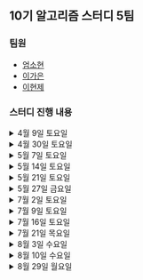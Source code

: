 ## 10기 알고리즘 스터디 5팀

### 팀원
- [엄소현](https://github.com/sohy19)
- [이가은](https://github.com/lgaeun7)
- [이현제](https://github.com/leehjhjhj)

### 스터디 진행 내용

<details>
<summary>4월 9일 토요일</summary>
<div markdown="1">
  <ul>
    <li><a href="https://www.acmicpc.net/problem/8958">백준 OX퀴즈</a></li>
    <li><a href="https://www.acmicpc.net/problem/1193">백준 분수찾기</a></li>
    <li><a href="https://www.acmicpc.net/problem/1966">백준 프린터 큐</a></li>
  </ul>
</div>
</details>

<details>
<summary>4월 30일 토요일</summary>
<div markdown="1">
  <ul>
    <li>[파이썬 알고리즈 인터뷰] 6장 문자열 조작</li>
    <li><a href="https://www.acmicpc.net/problem/2747">boj-피보나치 수</a></li>
    <li><a href="https://www.acmicpc.net/problem/1316">boj-그룹 단어 체커</a></li>
    <li><a href="https://www.acmicpc.net/problem/2941">boj-크로아티아 알파벳</a></li>
  </ul>
</div>
</details>

<details>
<summary>5월 7일 토요일</summary>
<div markdown="1">
  <ul>
    <li>[파이썬 알고리즈 인터뷰] 7장 배열</li>
    <li><a href="https://www.acmicpc.net/problem/11501">boj-주식</a></li>
    <li><a href="https://www.acmicpc.net/problem/2531">boj-회전 초밥</a></li>
    <li><a href="https://www.acmicpc.net/problem/1748">boj-수 이어 쓰기 1</a></li>
    <li><a href="https://www.acmicpc.net/problem/11650">boj-좌표 정렬하기</a></li>
  </ul>
</div>
</details>

<details>
<summary>5월 14일 토요일</summary>
<div markdown="1">
  <ul>
    <li>[파이썬 알고리즈 인터뷰] 8장 연결 리스트</li>
    <li><a href="https://www.acmicpc.net/problem/1021">boj-회전하는 큐</a></li>
    <li><a href="https://www.acmicpc.net/problem/17827">boj-달팽이 리스트</a></li>
    <li><a href="https://www.acmicpc.net/problem/1748">boj-수 이어 쓰기 1</a></li>
    <li><a href="https://www.acmicpc.net/problem/2003">boj-수들의 합 2</a></li>
  </ul>
</div>
</details>

<details>
<summary>5월 21일 토요일</summary>
<div markdown="1">
  <ul>
    <li>[파이썬 알고리즈 인터뷰] 9장 스택, 큐</li>
    <li><a href="https://www.acmicpc.net/problem/16120">boj-PPAP</a></li>
    <li><a href="https://www.acmicpc.net/problem/16918">boj-봄버맨</a></li>
    <li><a href="https://www.acmicpc.net/problem/17952">boj-과제는 끝나지 않아!</a></li>
    <li><a href="https://www.acmicpc.net/problem/2346">boj-풍선 터뜨리기</a></li>
  </ul>
</div>
</details>

<details>
<summary>5월 27일 금요일</summary>
<div markdown="1">
  <ul>
    <li>[파이썬 알고리즈 인터뷰] 10장 데크, 우선 순위 큐</li>
    <li><a href="https://www.acmicpc.net/problem/12789">boj-도키도키 간식드리미</a></li>
    <li><a href="https://www.acmicpc.net/problem/13022">boj-늑대와 올바른 단어</a></li>
    <li><a href="https://www.acmicpc.net/problem/18115">boj-카드 놓기</a></li>
  </ul>
</div>
</details>

<details>
<summary>7월 2일 토요일</summary>
<div markdown="1">
  <ul>
    <li>[파이썬 알고리즈 인터뷰] 11장 해시 테이블</li>
    <li><a href="https://www.acmicpc.net/problem/16206">boj-롤케이크</a></li>
    <li><a href="https://www.acmicpc.net/problem/2002">boj-추월</a></li>
    <li><a href="https://www.acmicpc.net/problem/1253">boj-좋다</a></li>
  </ul>
</div>
</details>

<details>
<summary>7월 9일 토요일</summary>
<div markdown="1">
  <ul>
    <li>[파이썬 알고리즈 인터뷰] 12장 그래프</li>
    <li><a href="https://www.acmicpc.net/problem/11403">boj-경로 찾기</a></li>
    <li><a href="https://www.acmicpc.net/problem/9205">boj-맥주 마시면서 걸어가기</a></li>
    <li><a href="https://www.acmicpc.net/problem/13414">boj-수강신청</a></li>
  </ul>
</div>
</details>

<details>
<summary>7월 16일 토요일</summary>
<div markdown="1">
  <ul>
    <li>[파이썬 알고리즈 인터뷰] 12장 그래프</li>
    <li>CodeTree-안전 지대</li>
    <li>CodeTree-돌 잘 치우기</li>
    <li><a href="https://www.acmicpc.net/problem/2512">boj-예산</a></li>
  </ul>
</div>
</details>

<details>
<summary>7월 21일 목요일</summary>
<div markdown="1">
  <ul>
    <li>[파이썬 알고리즈 인터뷰] 18장 이분탐색</li>
    <li><a href="https://www.acmicpc.net/problem/17451">boj-평행 우주</a></li>
    <li><a href="https://www.acmicpc.net/problem/14620">boj-꽃길</a></li>
  </ul>
</div>
</details>

<details>
<summary>8월 3일 수요일</summary>
<div markdown="1">
  <ul>
    <li>[파이썬 알고리즈 인터뷰] 18장 이분탐색</li>
    <li><a href="https://www.acmicpc.net/problem/2210">boj-숫자판 점프</a></li>
    <li><a href="https://www.acmicpc.net/problem/3048">boj-개미</a></li>
    <li><a href="https://www.acmicpc.net/problem/11048">boj-이동하기</a></li>
  </ul>
</div>
</details>

<details>
<summary>8월 10일 수요일</summary>
<div markdown="1">
  <ul>
    <li><a href="https://www.acmicpc.net/problem/15685">boj-드래곤 커브</a></li>
    <li><a href="https://www.acmicpc.net/problem/2156">boj-포도주 시식</a></li>
    <li><a href="https://www.acmicpc.net/problem/2579">boj-계단 오르기</a></li>
    <li><a href="https://www.acmicpc.net/problem/5566">boj-주사위 게임</a></li>
  </ul>
</div>
</details>

<details>
<summary>8월 29일 월요일</summary>
<div markdown="1">
  <ul>
    <li><a href="https://www.acmicpc.net/problem/11060">boj-점프 점프</a></li>
    <li><a href="https://www.acmicpc.net/problem/10026">boj-적록색약</a></li>
    <li><a href="https://www.acmicpc.net/problem/14501">boj-퇴사</a></li>
  </ul>
</div>
</details>
